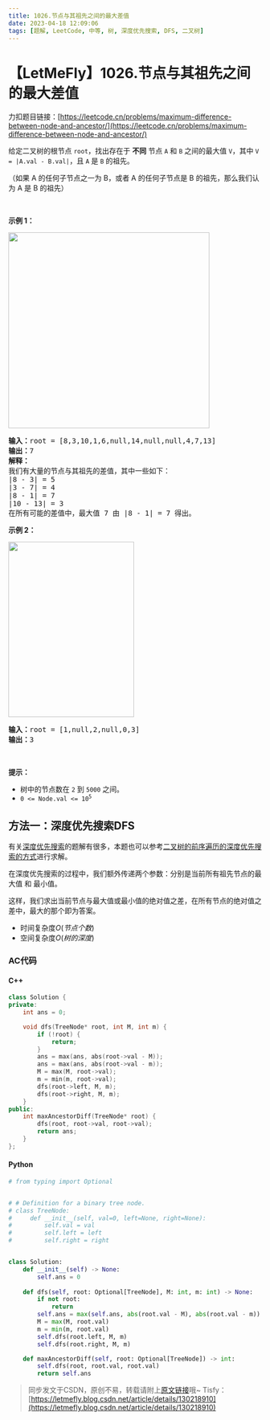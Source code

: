 ```yaml
---
title: 1026.节点与其祖先之间的最大差值
date: 2023-04-18 12:09:06
tags: [题解, LeetCode, 中等, 树, 深度优先搜索, DFS, 二叉树]
---
```


# 【LetMeFly】1026.节点与其祖先之间的最大差值

力扣题目链接：[https://leetcode.cn/problems/maximum-difference-between-node-and-ancestor/](https://leetcode.cn/problems/maximum-difference-between-node-and-ancestor/)

<p>给定二叉树的根节点 <code>root</code>，找出存在于 <strong>不同</strong> 节点 <code>A</code> 和 <code>B</code> 之间的最大值 <code>V</code>，其中 <code>V = |A.val - B.val|</code>，且 <code>A</code> 是 <code>B</code> 的祖先。</p>

<p>（如果 A 的任何子节点之一为 B，或者 A 的任何子节点是 B 的祖先，那么我们认为 A 是 B 的祖先）</p>

<p> </p>

<p><strong>示例 1：</strong></p>

<p><img alt="" src="https://assets.leetcode.com/uploads/2020/11/09/tmp-tree.jpg" style="width: 400px; height: 390px;" /></p>

<pre>
<strong>输入：</strong>root = [8,3,10,1,6,null,14,null,null,4,7,13]
<strong>输出：</strong>7
<strong>解释： </strong>
我们有大量的节点与其祖先的差值，其中一些如下：
|8 - 3| = 5
|3 - 7| = 4
|8 - 1| = 7
|10 - 13| = 3
在所有可能的差值中，最大值 7 由 |8 - 1| = 7 得出。
</pre>

<p><strong>示例 2：</strong></p>
<img alt="" src="https://assets.leetcode.com/uploads/2020/11/09/tmp-tree-1.jpg" style="width: 250px; height: 349px;" />
<pre>
<strong>输入：</strong>root = [1,null,2,null,0,3]
<strong>输出：</strong>3
</pre>

<p> </p>

<p><strong>提示：</strong></p>

<ul>
	<li>树中的节点数在 <code>2</code> 到 <code>5000</code> 之间。</li>
	<li><code>0 <= Node.val <= 10<sup>5</sup></code></li>
</ul>


    
## 方法一：深度优先搜索DFS

有关[深度优先搜索](https://blog.tisfy.eu.org/tags/DFS/)的题解有很多，本题也可以参考[二叉树的前序遍历的深度优先搜索的方式](https://blog.tisfy.eu.org/2022/07/29/LeetCode%200144.%E4%BA%8C%E5%8F%89%E6%A0%91%E7%9A%84%E5%89%8D%E5%BA%8F%E9%81%8D%E5%8E%86/)进行求解。

在深度优先搜索的过程中，我们额外传递两个参数：分别是当前所有祖先节点的最大值 和 最小值。

这样，我们求出当前节点与最大值或最小值的绝对值之差，在所有节点的绝对值之差中，最大的那个即为答案。

+ 时间复杂度$O(节点个数)$
+ 空间复杂度$O(树的深度)$

### AC代码

#### C++

```cpp
class Solution {
private:
    int ans = 0;

    void dfs(TreeNode* root, int M, int m) {
        if (!root) {
            return;
        }
        ans = max(ans, abs(root->val - M));
        ans = max(ans, abs(root->val - m));
        M = max(M, root->val);
        m = min(m, root->val);
        dfs(root->left, M, m);
        dfs(root->right, M, m);
    }
public:
    int maxAncestorDiff(TreeNode* root) {
        dfs(root, root->val, root->val);
        return ans;
    }
};
```

#### Python

```python
# from typing import Optional


# # Definition for a binary tree node.
# class TreeNode:
#     def __init__(self, val=0, left=None, right=None):
#         self.val = val
#         self.left = left
#         self.right = right


class Solution:
    def __init__(self) -> None:
        self.ans = 0
    
    def dfs(self, root: Optional[TreeNode], M: int, m: int) -> None:
        if not root:
            return
        self.ans = max(self.ans, abs(root.val - M), abs(root.val - m))
        M = max(M, root.val)
        m = min(m, root.val)
        self.dfs(root.left, M, m)
        self.dfs(root.right, M, m)

    def maxAncestorDiff(self, root: Optional[TreeNode]) -> int:
        self.dfs(root, root.val, root.val)
        return self.ans
```

> 同步发文于CSDN，原创不易，转载请附上[原文链接](https://blog.tisfy.eu.org/2023/04/18/LeetCode%201026.%E8%8A%82%E7%82%B9%E4%B8%8E%E5%85%B6%E7%A5%96%E5%85%88%E4%B9%8B%E9%97%B4%E7%9A%84%E6%9C%80%E5%A4%A7%E5%B7%AE%E5%80%BC/)哦~
> Tisfy：[https://letmefly.blog.csdn.net/article/details/130218910](https://letmefly.blog.csdn.net/article/details/130218910)
